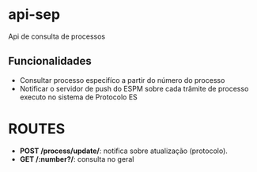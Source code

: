 # api-sep
Api de consulta de processos

## Funcionalidades

- Consultar processo especifíco a partir do número do processo
- Notificar o servidor de push do ESPM sobre cada trâmite de processo executo no sistema de Protocolo ES

# ROUTES

- **POST /process/update/**: notifica sobre atualização (protocolo).
- **GET /:number?/**: consulta no geral
